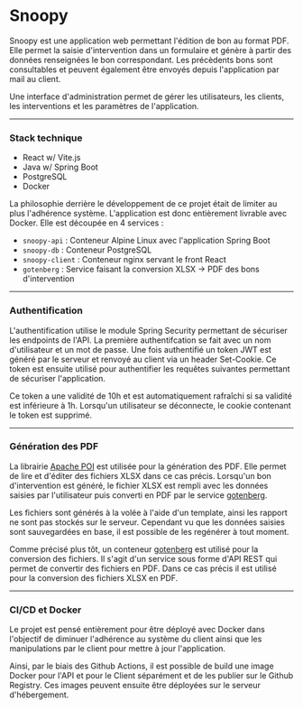# Snoopy

Snoopy est une application web permettant l'édition de bon au format PDF. Elle permet la saisie d'intervention dans un
formulaire et génère à partir des données renseignées le bon correspondant. Les précèdents bons sont consultables et
peuvent également être envoyés depuis l'application par mail au client.

Une interface d'administration permet de gérer les utilisateurs, les clients, les interventions et les paramètres de
l'application.

***

### Stack technique

- React w/ Vite.js
- Java w/ Spring Boot
- PostgreSQL
- Docker

La philosophie derrière le développement de ce projet était de limiter au plus l'adhérence système. L'application est
donc entièrement livrable avec Docker. Elle est découpée en 4 services :

- `snoopy-api` : Conteneur Alpine Linux avec l'application Spring Boot
- `snoopy-db` : Conteneur PostgreSQL
- `snoopy-client` : Conteneur nginx servant le front React
- `gotenberg` : Service faisant la conversion XLSX -> PDF des bons d'intervention

***

### Authentification

L'authentification utilise le module Spring Security permettant de sécuriser les endpoints de l'API. La première
authentifcation se fait avec un nom d'utilisateur et un mot de passe. Une fois authentifié un token JWT est généré par
le serveur et renvoyé au client via un header Set-Cookie. Ce token est ensuite utilisé pour authentifier les requêtes
suivantes permettant de sécuriser l'application.

Ce token a une validité de 10h et est automatiquement rafraîchi si sa validité est inférieure à 1h. Lorsqu'un
utilisateur se déconnecte, le cookie contenant le token est supprimé.

***

### Génération des PDF

La librairie [Apache POI](https://poi.apache.org/) est utilisée pour la génération des PDF. Elle permet de lire et
d'éditer des fichiers XLSX dans ce cas précis. Lorsqu'un bon d'intervention est généré, le fichier XLSX est rempli avec
les données saisies par l'utilisateur puis converti en PDF par le
service [gotenberg](https://github.com/gotenberg/gotenberg).

Les fichiers sont générés à la volée à l'aide d'un template, ainsi les rapport ne sont pas stockés sur le serveur.
Cependant vu que les données saisies sont sauvegardées en base, il est possible de les regénérer à tout moment.

Comme précisé plus tôt, un conteneur [gotenberg](https://github.com/gotenberg/gotenberg) est utilisé pour la conversion
des fichiers. Il s'agit d'un service
sous forme d'API REST qui permet de convertir des fichiers en PDF. Dans ce cas précis il est utilisé pour la conversion
des fichiers XLSX en PDF.

***

### CI/CD et Docker

Le projet est pensé entièrement pour être déployé avec Docker dans l'objectif de diminuer l'adhérence au système du
client ainsi que les manipulations par le client pour mettre à jour l'application.

Ainsi, par le biais des Github Actions, il est possible de build une image Docker pour l'API et pour le Client
séparément et de les publier sur le Github Registry. Ces images peuvent ensuite être déployées sur le serveur
d'hébergement.
